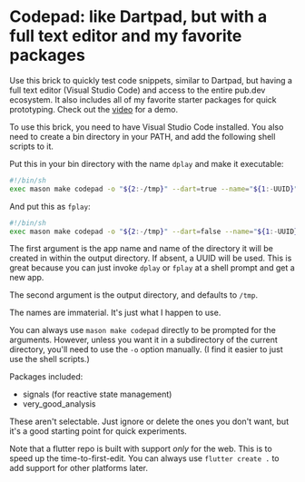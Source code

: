 # Codepad: like Dartpad, but with a full text editor and my favorite packages

Use this brick to quickly test code snippets, similar to Dartpad, but having a full text editor (Visual Studio Code) and access to the entire pub.dev ecosystem. It also includes all of my favorite starter packages for quick prototyping. Check out the [video](https://youtu.be/Bq0WhHciqFY) for a demo.

To use this brick, you need to have Visual Studio Code installed. You also need to create a bin directory in your PATH, and add the following shell scripts to it.

Put this in your bin directory with the name `dplay` and make it executable:

```sh
#!/bin/sh
exec mason make codepad -o "${2:-/tmp}" --dart=true --name="${1:-UUID}" </dev/null
```

And put this as `fplay`:

```sh
#!/bin/sh
exec mason make codepad -o "${2:-/tmp}" --dart=false --name="${1:-UUID}" </dev/null
```

The first argument is the app name and name of the directory it will be created in within the output directory. If absent, a UUID will be used. This is great because you can just invoke `dplay` or `fplay` at a shell prompt and get a new app.

The second argument is the output directory, and defaults to `/tmp`.

The names are immaterial.  It's just what I happen to use.

You can always use `mason make codepad` directly to be prompted for the arguments. However, unless you want it in a subdirectory of the current directory, you'll need to use the `-o` option manually. (I find it easier to just use the shell scripts.)

Packages included:

- signals (for reactive state management)
- very_good_analysis

These aren't selectable.  Just ignore or delete the ones you don't want, but it's a good starting point for quick experiments.

Note that a flutter repo is built with support *only* for the web. This is to speed up the time-to-first-edit. You can always use `flutter create .` to add support for other platforms later.